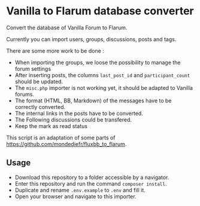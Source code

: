 # Vanilla to Flarum database converter
Convert the database of Vanilla Forum to Flarum.

Currently you can import users, groups, discussions, posts and tags.

There are some more work to be done :

- When importing the groups, we loose the possibility to manage the forum settings
- After inserting posts, the columns `last_post_id` and `participant_count` should be updated.
- The `misc.php` importer is not working yet, it should be adapted to Vanilla forums.
- The format (HTML, BB, Markdown) of the messages have to be correctly converted.
- The internal links in the posts have to be converted.
- The Following discussions could be transfered.
- Keep the mark as read status

This script is an adaptation of some parts of https://github.com/mondediefr/fluxbb_to_flarum.

## Usage

- Download this repository to a folder accessible by a navigator.
- Enter this repository and run the command `composer install`.
- Duplicate and rename `.env.example` to `.env` and fill it.
- Open your browser and navigate to this importer.
